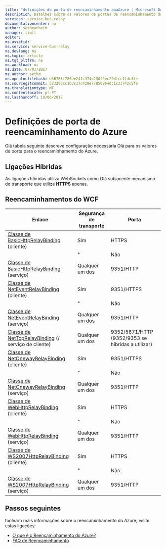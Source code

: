 ```yaml
---
title: "definições de porta de reencaminhamento aaaAzure | Microsoft Docs"
description: Detalhes sobre os valores de portas de reencaminhamento do Azure.
services: service-bus-relay
documentationcenter: na
author: sethmanheim
manager: timlt
editor: 
ms.assetid: 
ms.service: service-bus-relay
ms.devlang: na
ms.topic: article
ms.tgt_pltfrm: na
ms.workload: na
ms.date: 07/03/2017
ms.author: sethm
ms.openlocfilehash: e66785f786ee241c974d250f9ec29dfcc1fdc3fe
ms.sourcegitcommit: 523283cc1b3c37c428e77850964dc1c33742c5f0
ms.translationtype: MT
ms.contentlocale: pt-PT
ms.lasthandoff: 10/06/2017
---
```

# <a name="azure-relay-port-settings"></a>Definições de porta de reencaminhamento do Azure

Olá tabela seguinte descreve configuração necessária Olá para os valores de porta para o reencaminhamento do Azure.

## <a name="hybrid-connections"></a>Ligações Híbridas
As ligações híbridas utiliza WebSockets como Olá subjacente mecanismo de transporte que utiliza **HTTPS** apenas. 

## <a name="wcf-relays"></a>Reencaminhamentos do WCF
  
|Enlace|Segurança de transporte|Porta|  
|-------------|------------------------|----------|  
|[Classe de BasicHttpRelayBinding](/dotnet/api/microsoft.servicebus.basichttprelaybinding) (cliente)|Sim|HTTPS| 
| |" |Não|HTTP|  
|[Classe de BasicHttpRelayBinding](/dotnet/api/microsoft.servicebus.basichttprelaybinding) (serviço)|Qualquer um dos|9351/HTTP|  
|[Classe de NetEventRelayBinding](/dotnet/api/microsoft.servicebus.neteventrelaybinding) (cliente)|Sim|9351/HTTPS|  
||" |Não|9350/HTTP|  
|[Classe de NetEventRelayBinding](/dotnet/api/microsoft.servicebus.neteventrelaybinding) (serviço)|Qualquer um dos|9351/HTTP|  
|[Classe de NetTcpRelayBinding](/dotnet/api/microsoft.servicebus.nettcprelaybinding) (/ serviço de cliente)|Qualquer um dos|9352/5671/HTTP (9352/9353 se híbridas a utilizar)|  
|[Classe de NetOnewayRelayBinding](/dotnet/api/microsoft.servicebus.netonewayrelaybinding) (cliente)|Sim|9351/HTTPS|  
||" |Não|9350/HTTP|  
|[Classe de NetOnewayRelayBinding](/dotnet/api/microsoft.servicebus.netonewayrelaybinding) (serviço)|Qualquer um dos|9351/HTTP|  
|[Classe de WebHttpRelayBinding](/dotnet/api/microsoft.servicebus.webhttprelaybinding) (cliente)|Sim|HTTPS|  
||" |Não|HTTP|  
|[Classe de WebHttpRelayBinding](/dotnet/api/microsoft.servicebus.webhttprelaybinding) (serviço)|Qualquer um dos|9351/HTTP|  
|[Classe de WS2007HttpRelayBinding](/dotnet/api/microsoft.servicebus.ws2007httprelaybinding) (cliente)|Sim|HTTPS|  
||" |Não|HTTP|  
|[Classe de WS2007HttpRelayBinding](/dotnet/api/microsoft.servicebus.ws2007httprelaybinding) (serviço)|Qualquer um dos|9351/HTTP|

## <a name="next-steps"></a>Passos seguintes
toolearn mais informações sobre o reencaminhamento do Azure, visite estas ligações:
* [O que é o Reencaminhamento do Azure?](relay-what-is-it.md)
* [FAQ de Reencaminhamento](relay-faq.md)